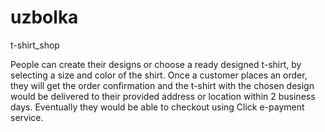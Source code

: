 # uzbolka
t-shirt_shop

People can create their designs or choose a ready designed t-shirt, by selecting a size and color of the shirt.
Once a customer places an order, they will get the order confirmation and the t-shirt with the chosen design would be delivered to their provided address or location within 2 business days.
Eventually they would be able to checkout using Click e-payment service.
